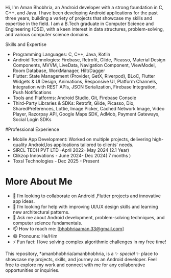 
Hi, I'm Aman Bhobhria, an Android developer with a strong foundation in C, C++, and Java. I have been developing Android applications for the past three years, building a variety of projects that showcase my skills and expertise in the field. I am a B.Tech graduate in Computer Science and Engineering (CSE), with a keen interest in data structures, problem-solving, and various computer science domains.

 Skills and Expertise

- Programming Languages: C, C++, Java, Kotlin
- Android Technologies: Firebase, Retrofit, Glide, Picasso, Material Design Components, MVVM, LiveData, Navigation Component, ViewModel, Room Database, WorkManager, Hilt/Dagger
- Flutter: State Management (Provider, GetX, Riverpod), BLoC, Flutter Widgets & UI Design, Animations, Responsive UI, Platform Channels, Integration with REST APIs, JSON Serialization, Firebase Integration, Push     Notifications
- Tools and Platforms: Android Studio, Git, Firebase Console
- Third-Party Libraries & SDKs: Retrofit, Glide, Picasso, Dio, SharedPreferences, Lottie, Image Picker, Cached Network Image, Video Player, Razorpay API, Google Maps SDK, AdMob, Payment Gateways, Social Login SDKs



#Professional Experience

- Mobile  App Development: Worked on multiple  projects, delivering high-quality Android,Ios applications tailored to clients' needs.
- SIRCL TECH PVT LTD -April 2022- May 2024 (2.1 Year)
- Clikzop Innovations - June 2024- Dec 2024( 7 months )
- Toxsl Technologies - Dec 2025 - Present
  
  

  

# More About Me

- 👯 I’m looking to collaborate on Android ,Flutter projects and innovative app ideas.
- 🤔 I’m looking for help with improving UI/UX design skills and learning new architectural patterns.
- 💬 Ask me about Android development, problem-solving techniques, and computer science fundamentals.
- 📫 How to reach me: [bhobhriaaman.33@gmail.com]
- 😄 Pronouns: He/Him
- ⚡ Fun fact: I love solving complex algorithmic challenges in my free time!

This repository, *amanbhobhria/amanbhobhria, is a ✨ _special_ ✨ place to showcase my projects, skills, and journey as an Android developer. Feel free to explore my work and connect with me for any collaborative opportunities or inquiries.

<!--
**amanbhobhria/amanbhobhria** is a ✨ _special_ ✨ repository because its `README.md` (this file) appears on your GitHub profile.

Here are some ideas to get you started:

- 🔭 I’m currently working on ...
- 🌱 I’m currently learning ...
- 👯 I’m looking to collaborate on ...
- 🤔 I’m looking for help with ...
- 💬 Ask me about ...
- 📫 How to reach me: ...
- 😄 Pronouns: ...
- ⚡ Fun fact: ...
-->
